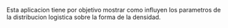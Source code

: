 Esta aplicacion tiene por objetivo mostrar como influyen los parametros de la distribucion logistica sobre la forma de la densidad.
